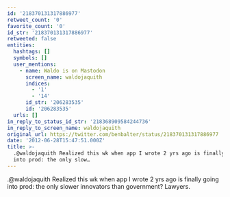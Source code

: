 ```yaml
---
id: '218370131317886977'
retweet_count: '0'
favorite_count: '0'
id_str: '218370131317886977'
retweeted: false
entities:
  hashtags: []
  symbols: []
  user_mentions:
    - name: Waldo is on Mastodon
      screen_name: waldojaquith
      indices:
        - '1'
        - '14'
      id_str: '206283535'
      id: '206283535'
  urls: []
in_reply_to_status_id_str: '218368909584244736'
in_reply_to_screen_name: waldojaquith
original_url: https://twitter.com/benbalter/status/218370131317886977
date: '2012-06-28T15:47:51.000Z'
title: >-
  .@waldojaquith Realized this wk when app I wrote 2 yrs ago is finally going
  into prod: the only slow…
---
```


.@waldojaquith Realized this wk when app I wrote 2 yrs ago is finally going into prod: the only slower innovators than government? Lawyers.